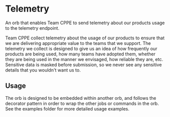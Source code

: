 # Telemetry
An orb that enables Team CPPE to send telemetry about our products usage to the
telemetry endpoint.

Team CPPE collect telemetry about the usage of our products to ensure that we
are delivering appropriate value to the teams that we support. The telemetry we
collect is designed to give us an idea of how frequently our products are being
used, how many teams have adopted them, whether they are being used in the
manner we envisaged, how reliable they are, etc. Sensitive data is masked before
submission, so we never see any sensitive details that you wouldn't want us to.

## Usage
The orb is designed to be embedded within another orb, and follows the decorator
pattern in order to wrap the other jobs or commands in the orb. See the examples
folder for more detailed usage examples.
